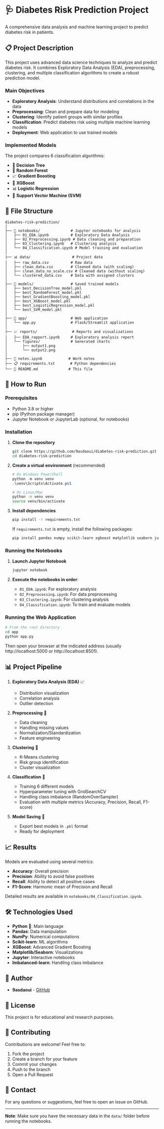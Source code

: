 # 🩺 Diabetes Risk Prediction Project

A comprehensive data analysis and machine learning project to predict diabetes risk in patients.

## 📋 Project Description

This project uses advanced data science techniques to analyze and predict diabetes risk. It combines Exploratory Data Analysis (EDA), preprocessing, clustering, and multiple classification algorithms to create a robust prediction model.

### Main Objectives

- **Exploratory Analysis**: Understand distributions and correlations in the data
- **Preprocessing**: Clean and prepare data for modeling
- **Clustering**: Identify patient groups with similar profiles
- **Classification**: Predict diabetes risk using multiple machine learning models
- **Deployment**: Web application to use trained models

### Implemented Models

The project compares 6 classification algorithms:
- 🌳 **Decision Tree**
- 🌲 **Random Forest**
- 📈 **Gradient Boosting**
- 🚀 **XGBoost**
- 📊 **Logistic Regression**
- 🎯 **Support Vector Machine (SVM)**

## 📁 File Structure

```
diabetes-risk-prediction/
│
├── 📓 notebooks/              # Jupyter notebooks for analysis
│   ├── 01_EDA.ipynb          # Exploratory Data Analysis
│   ├── 02_Preprocessing.ipynb # Data cleaning and preparation
│   ├── 03_Clustering.ipynb   # Clustering analysis
│   └── 04_Classification.ipynb # Model training and evaluation
│
├── 📊 data/                   # Project data
│   ├── raw_data.csv          # Raw data
│   ├── clean_data.csv        # Cleaned data (with scaling)
│   ├── clean_data_no_scale.csv # Cleaned data (without scaling)
│   └── clustered_data.csv    # Data with assigned clusters
│
├── 🤖 models/                 # Saved trained models
│   ├── best_DecisionTree_model.pkl
│   ├── best_RandomForest_model.pkl
│   ├── best_GradientBoosting_model.pkl
│   ├── best_XGBoost_model.pkl
│   ├── best_LogisticRegression_model.pkl
│   └── best_SVM_model.pkl
│
├── 📱 app/                    # Web application
│   └── app.py                # Flask/Streamlit application
│
├── 📈 reports/                # Reports and visualizations
│   ├── EDA_rapport.ipynb     # Exploratory analysis report
│   └── figures/              # Generated charts
│       ├── output1.png
│       └── output2.png
│
├── 📝 notes.ipynb            # Work notes
├── 📋 requirements.txt       # Python dependencies
└── 📖 README.md              # This file
```

## 🚀 How to Run

### Prerequisites

- Python 3.8 or higher
- pip (Python package manager)
- Jupyter Notebook or JupyterLab (optional, for notebooks)

### Installation

1. **Clone the repository**
   ```bash
   git clone https://github.com/9asdaoui/diabetes-risk-prediction.git
   cd diabetes-risk-prediction
   ```

2. **Create a virtual environment** (recommended)
   ```powershell
   # On Windows PowerShell
   python -m venv venv
   .\venv\Scripts\Activate.ps1
   ```

   ```bash
   # On Linux/Mac
   python -m venv venv
   source venv/bin/activate
   ```

3. **Install dependencies**
   ```bash
   pip install -r requirements.txt
   ```

   If `requirements.txt` is empty, install the following packages:
   ```bash
   pip install pandas numpy scikit-learn xgboost matplotlib seaborn jupyter imbalanced-learn joblib
   ```

### Running the Notebooks

1. **Launch Jupyter Notebook**
   ```bash
   jupyter notebook
   ```

2. **Execute the notebooks in order**:
   - `01_EDA.ipynb`: For exploratory analysis
   - `02_Preprocessing.ipynb`: For data preprocessing
   - `03_Clustering.ipynb`: For clustering analysis
   - `04_Classification.ipynb`: To train and evaluate models

### Running the Web Application

```bash
# From the root directory
cd app
python app.py
```

Then open your browser at the indicated address (usually http://localhost:5000 or http://localhost:8501).

## 📊 Project Pipeline

1. **Exploratory Data Analysis (EDA)** 📈
   - Distribution visualization
   - Correlation analysis
   - Outlier detection

2. **Preprocessing** 🔧
   - Data cleaning
   - Handling missing values
   - Normalization/Standardization
   - Feature engineering

3. **Clustering** 🎯
   - K-Means clustering
   - Risk group identification
   - Cluster visualization

4. **Classification** 🤖
   - Training 6 different models
   - Hyperparameter tuning with GridSearchCV
   - Handling class imbalance (RandomOverSampler)
   - Evaluation with multiple metrics (Accuracy, Precision, Recall, F1-score)

5. **Model Saving** 💾
   - Export best models in `.pkl` format
   - Ready for deployment

## 📈 Results

Models are evaluated using several metrics:
- **Accuracy**: Overall precision
- **Precision**: Ability to avoid false positives
- **Recall**: Ability to detect all positive cases
- **F1-Score**: Harmonic mean of Precision and Recall

Detailed results are available in `notebooks/04_Classification.ipynb`.

## 🛠️ Technologies Used

- **Python** 🐍: Main language
- **Pandas**: Data manipulation
- **NumPy**: Numerical computations
- **Scikit-learn**: ML algorithms
- **XGBoost**: Advanced Gradient Boosting
- **Matplotlib/Seaborn**: Visualizations
- **Jupyter**: Interactive notebooks
- **Imbalanced-learn**: Handling class imbalance

## 👥 Author

- **9asdaoui** - [GitHub](https://github.com/9asdaoui)

## 📝 License

This project is for educational and research purposes.

## 🤝 Contributing

Contributions are welcome! Feel free to:
1. Fork the project
2. Create a branch for your feature
3. Commit your changes
4. Push to the branch
5. Open a Pull Request

## 📧 Contact

For any questions or suggestions, feel free to open an issue on GitHub.

---

**Note**: Make sure you have the necessary data in the `data/` folder before running the notebooks.
